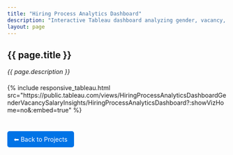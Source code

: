 ```yaml
---
title: "Hiring Process Analytics Dashboard"
description: "Interactive Tableau dashboard analyzing gender, vacancy, and salary insights in the hiring process."
layout: page
---
```


<h2>{{ page.title }}</h2>
<p><em>{{ page.description }}</em></p>

<div style="margin: 20px 0;">
  {% include responsive_tableau.html src="https://public.tableau.com/views/HiringProcessAnalyticsDashboardGenderVacancySalaryInsights/HiringProcessAnalyticsDashboard?:showVizHome=no&:embed=true" %}
</div>

<a href="/projects/" style="display:inline-block; margin-top:20px; padding:10px 15px; background:#0073e6; color:white; text-decoration:none; border-radius:5px;">⬅ Back to Projects</a>
